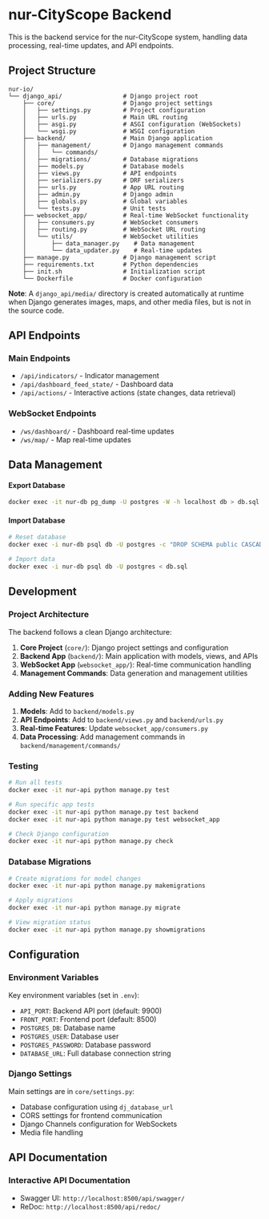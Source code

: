 # nur-CityScope Backend

This is the backend service for the nur-CityScope system, handling data processing, real-time updates, and API endpoints.

## Project Structure

```
nur-io/
└── django_api/                 # Django project root
    ├── core/                   # Django project settings
    │   ├── settings.py         # Project configuration
    │   ├── urls.py             # Main URL routing
    │   ├── asgi.py             # ASGI configuration (WebSockets)
    │   └── wsgi.py             # WSGI configuration
    ├── backend/                # Main Django application
    │   ├── management/         # Django management commands
    │   │   └── commands/
    │   ├── migrations/         # Database migrations
    │   ├── models.py           # Database models
    │   ├── views.py            # API endpoints
    │   ├── serializers.py      # DRF serializers
    │   ├── urls.py             # App URL routing
    │   ├── admin.py            # Django admin
    │   ├── globals.py          # Global variables
    │   └── tests.py            # Unit tests
    ├── websocket_app/          # Real-time WebSocket functionality
    │   ├── consumers.py        # WebSocket consumers
    │   ├── routing.py          # WebSocket URL routing
    │   └── utils/              # WebSocket utilities
    │       ├── data_manager.py    # Data management
    │       └── data_updater.py    # Real-time updates
    ├── manage.py               # Django management script
    ├── requirements.txt        # Python dependencies
    ├── init.sh                 # Initialization script
    └── Dockerfile              # Docker configuration
```

**Note**: A `django_api/media/` directory is created automatically at runtime when Django generates images, maps, and other media files, but is not in the source code.

## API Endpoints

### Main Endpoints

- `/api/indicators/` - Indicator management
- `/api/dashboard_feed_state/` - Dashboard data
- `/api/actions/` - Interactive actions (state changes, data retrieval)

### WebSocket Endpoints

- `/ws/dashboard/` - Dashboard real-time updates
- `/ws/map/` - Map real-time updates

## Data Management

#### Export Database

```bash
docker exec -it nur-db pg_dump -U postgres -W -h localhost db > db.sql
```

#### Import Database

```bash
# Reset database
docker exec -i nur-db psql db -U postgres -c "DROP SCHEMA public CASCADE;CREATE SCHEMA public;GRANT ALL ON SCHEMA public TO postgres;"

# Import data
docker exec -i nur-db psql db -U postgres < db.sql
```

## Development

### Project Architecture

The backend follows a clean Django architecture:

1. **Core Project** (`core/`): Django project settings and configuration
2. **Backend App** (`backend/`): Main application with models, views, and APIs
3. **WebSocket App** (`websocket_app/`): Real-time communication handling
4. **Management Commands**: Data generation and management utilities

### Adding New Features

1. **Models**: Add to `backend/models.py`
2. **API Endpoints**: Add to `backend/views.py` and `backend/urls.py`
3. **Real-time Features**: Update `websocket_app/consumers.py`
4. **Data Processing**: Add management commands in `backend/management/commands/`

### Testing

```bash
# Run all tests
docker exec -it nur-api python manage.py test

# Run specific app tests
docker exec -it nur-api python manage.py test backend
docker exec -it nur-api python manage.py test websocket_app

# Check Django configuration
docker exec -it nur-api python manage.py check
```

### Database Migrations

```bash
# Create migrations for model changes
docker exec -it nur-api python manage.py makemigrations

# Apply migrations
docker exec -it nur-api python manage.py migrate

# View migration status
docker exec -it nur-api python manage.py showmigrations
```

## Configuration

### Environment Variables

Key environment variables (set in `.env`):

- `API_PORT`: Backend API port (default: 9900)
- `FRONT_PORT`: Frontend port (default: 8500)
- `POSTGRES_DB`: Database name
- `POSTGRES_USER`: Database user
- `POSTGRES_PASSWORD`: Database password
- `DATABASE_URL`: Full database connection string

### Django Settings

Main settings are in `core/settings.py`:

- Database configuration using `dj_database_url`
- CORS settings for frontend communication
- Django Channels configuration for WebSockets
- Media file handling

## API Documentation

### Interactive API Documentation

- Swagger UI: `http://localhost:8500/api/swagger/`
- ReDoc: `http://localhost:8500/api/redoc/`
